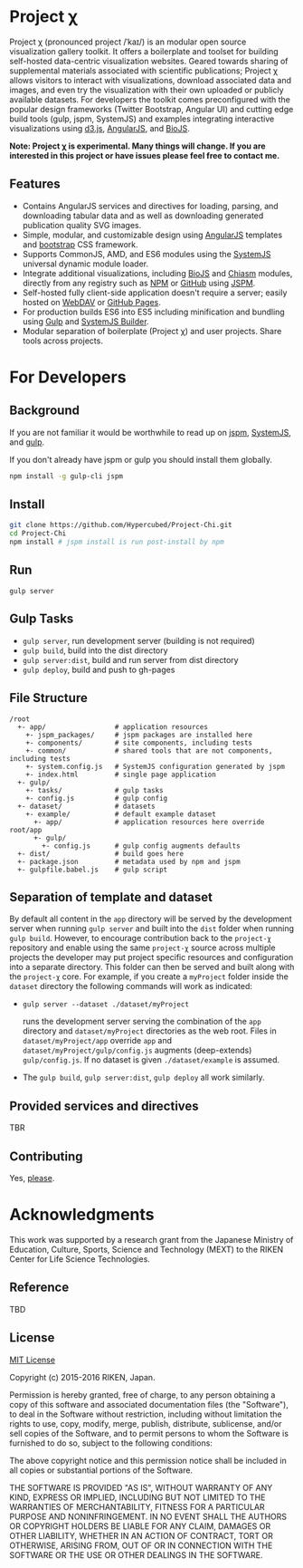 # Project χ

Project χ (pronounced project /ˈ</span><span title="'k' in 'kind'">k</span><span title="/aɪ/ long 'i' in 'tide'">aɪ</span></span>/) is an modular open source visualization gallery toolkit.  It offers a boilerplate and toolset for building self-hosted data-centric visualization websites. Geared towards sharing of supplemental materials associated with scientific publications; Project χ allows visitors to interact with visualizations, download associated data and images, and even try the visualization with their own uploaded or publicly available datasets.  For developers the toolkit comes preconfigured with the popular design frameworks (Twitter Bootstrap, Angular UI) and cutting edge build tools (gulp, jspm, SystemJS) and examples integrating interactive visualizations using [d3.js](http://d3js.org/), [AngularJS](https://angularjs.org/), and [BioJS](http://biojs.io/).

**Note: Project χ is experimental.  Many things will change.  If you are interested in this project or have issues please feel free to contact me.**

## Features

* Contains AngularJS services and directives for loading, parsing, and downloading tabular data and as well as downloading generated publication quality SVG images.
* Simple,  modular, and customizable design using [AngularJS](https://angularjs.org/) templates and [bootstrap](http://getbootstrap.com/) CSS framework.
* Supports CommonJS, AMD, and ES6 modules using the [SystemJS](https://github.com/systemjs/systemjs) universal dynamic module loader.
* Integrate additional visualizations, including [BioJS](http://biojs.io/) and [Chiasm](https://github.com/curran/chiasm) modules, directly from any registry such as [NPM](https://www.npmjs.com) or [GitHub](https://github.com/) using [JSPM](http://jspm.io/).
* Self-hosted fully client-side application doesn't require a server; easily hosted on [WebDAV](https://en.wikipedia.org/wiki/WebDAV) or [GitHub Pages](https://pages.github.com/).
* For production builds ES6 into ES5 including minification and bundling using [Gulp](http://gulpjs.com/) and [SystemJS Builder](https://github.com/systemjs/builder).
* Modular separation of boilerplate (Project χ) and user projects.  Share tools across projects.

# For Developers

## Background

If you are not familiar it would be worthwhile to read up on [jspm](http://jspm.io/), [SystemJS](https://github.com/systemjs/systemjs), and [gulp](http://gulpjs.com/).

If you don't already have jspm or gulp you should install them globally.

```bash
npm install -g gulp-cli jspm
```

## Install

```bash
git clone https://github.com/Hypercubed/Project-Chi.git
cd Project-Chi
npm install # jspm install is run post-install by npm
```

## Run

```
gulp server
```

## Gulp Tasks

* `gulp server`, run development server (building is not required)
* `gulp build`, build into the dist directory
* `gulp server:dist`, build and run server from dist directory
* `gulp deploy`, build and push to gh-pages

## File Structure

```
/root
  +- app/                 # application resources
    +- jspm_packages/     # jspm packages are installed here
    +- components/        # site components, including tests
    +- common/            # shared tools that are not components, including tests
    +- system.config.js   # SystemJS configuration generated by jspm
    +- index.html         # single page application
  +- gulp/
    +- tasks/             # gulp tasks
    +- config.js          # gulp config
  +- dataset/             # datasets
    +- example/           # default example dataset
      +- app/             # application resources here override root/app
      +- gulp/
        +- config.js      # gulp config augments defaults
  +- dist/                # build goes here
  +- package.json         # metadata used by npm and jspm
  +- gulpfile.babel.js    # gulp script
```

## Separation of template and dataset

By default all content in the `app` directory will be served by the development server when running `gulp server` and built into the `dist` folder when running `gulp build`.  However, to encourage contribution back to the `project-χ` repository and enable using the same `project-χ` source across multiple projects the developer may put project specific resources and configuration into a separate directory.  This folder can then be served and built along with the `project-χ` core.  For example, if you create a `myProject` folder inside the `dataset` directory the following commands will work as indicated:

* `gulp server --dataset ./dataset/myProject`

	runs the development server serving the combination of the `app` directory and `dataset/myProject` directories as the web root.  Files in `dataset/myProject/app` override `app` and `dataset/myProject/gulp/config.js` augments (deep-extends) `gulp/config.js`.  If no dataset is given `./dataset/example` is assumed.

* The `gulp build`, `gulp server:dist`, `gulp deploy` all work similarly.

## Provided services and directives

TBR

## Contributing

Yes, [please](https://github.com/Hypercubed/Project-chi/issues).

# Acknowledgments

This work was supported by a research grant from the Japanese Ministry of Education, Culture, Sports, Science and Technology (MEXT) to the RIKEN Center for Life Science Technologies.

## Reference

TBD

## License

[MIT License](http://en.wikipedia.org/wiki/MIT_License)

Copyright (c) 2015-2016 RIKEN, Japan.

Permission is hereby granted, free of charge, to any person obtaining a copy of this software and associated documentation files (the "Software"), to deal in the Software without restriction, including without limitation the rights to use, copy, modify, merge, publish, distribute, sublicense, and/or sell copies of the Software, and to permit persons to whom the Software is furnished to do so, subject to the following conditions:

The above copyright notice and this permission notice shall be included in all copies or substantial portions of the Software.

THE SOFTWARE IS PROVIDED "AS IS", WITHOUT WARRANTY OF ANY KIND, EXPRESS OR IMPLIED, INCLUDING BUT NOT LIMITED TO THE WARRANTIES OF MERCHANTABILITY, FITNESS FOR A PARTICULAR PURPOSE AND NONINFRINGEMENT. IN NO EVENT SHALL THE AUTHORS OR COPYRIGHT HOLDERS BE LIABLE FOR ANY CLAIM, DAMAGES OR OTHER LIABILITY, WHETHER IN AN ACTION OF CONTRACT, TORT OR OTHERWISE, ARISING FROM, OUT OF OR IN CONNECTION WITH THE SOFTWARE OR THE USE OR OTHER DEALINGS IN THE SOFTWARE.

